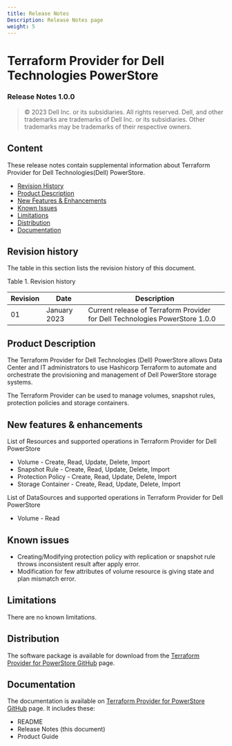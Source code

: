 ```yaml
---
title: Release Notes
Description: Release Notes page
weight: 5
---
```


**Terraform Provider for Dell Technologies PowerStore**
=========================================
### Release Notes 1.0.0

>   © 2023 Dell Inc. or its subsidiaries. All rights reserved. Dell,
>   and other trademarks are trademarks of Dell Inc. or its
>   subsidiaries. Other trademarks may be trademarks of their respective
>   owners.

Content
-------
These release notes contain supplemental information about Terraform Provider for Dell Technologies(Dell) PowerStore.

-   [Revision History](#revision-history)
-   [Product Description](#product-description)
-   [New Features & Enhancements](#new-features--enhancements)
-   [Known Issues](#known-issues)
-   [Limitations](#limitations)
-   [Distribution](#distribution)
-   [Documentation](#documentation)

Revision history
----------------
The table in this section lists the revision history of this document.

Table 1. Revision history

| Revision | Date      | Description                                               |
|----------|-----------|-----------------------------------------------------------|
| 01       | January 2023  | Current release of Terraform Provider for Dell Technologies PowerStore 1.0.0 |

Product Description
-------------------
The Terraform Provider for Dell Technologies (Dell) PowerStore allows Data Center and IT administrators to use Hashicorp Terraform to automate and orchestrate the provisioning and management of Dell PowerStore storage systems.

The Terraform Provider can be used to manage volumes, snapshot rules, protection policies and storage containers.

New features & enhancements
---------------------------
List of Resources and supported operations in Terraform Provider for Dell PowerStore
  * Volume - Create, Read, Update, Delete, Import
  * Snapshot Rule - Create, Read, Update, Delete, Import
  * Protection Policy - Create, Read, Update, Delete, Import
  * Storage Container - Create, Read, Update, Delete, Import

List of DataSources and supported operations in Terraform Provider for Dell PowerStore
  * Volume - Read

Known issues
------------
- Creating/Modifying protection policy with replication or snapshot rule throws inconsistent result after apply error.
- Modification for few attributes of volume resource is giving state and plan mismatch error.

Limitations
-----------
There are no known limitations.

Distribution
----------------
The software package is available for download from the [Terraform Provider for PowerStore GitHub](https://github.com/dell/terraform-provider-powerstore/tree/1.0.0) page.

Documentation
-------------
The documentation is available on [Terraform Provider for PowerStore GitHub](https://github.com/dell/terraform-provider-powerstore/tree/1.0.0/docs)
page. It includes these:
- README
- Release Notes (this document)
- Product Guide
